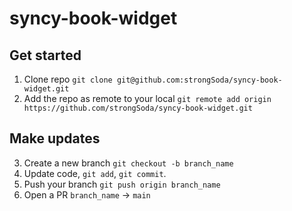 # syncy-book-widget

## Get started
1. Clone repo `git clone git@github.com:strongSoda/syncy-book-widget.git`
2. Add the repo as remote to your local `git remote add origin https://github.com/strongSoda/syncy-book-widget.git`

## Make updates
3. Create a new branch `git checkout -b branch_name`
4. Update code, `git add`, `git commit`.  
5. Push your branch `git push origin branch_name`
6. Open a PR `branch_name` -> `main`

